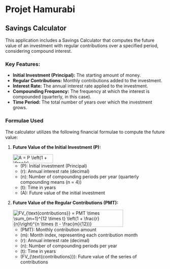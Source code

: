 # Projet Hamurabi

## Savings Calculator

This application includes a Savings Calculator that computes the future value of an investment with regular contributions over a specified period, considering compound interest. 

### Key Features:
- **Initial Investment (Principal):** The starting amount of money.
- **Regular Contributions:** Monthly contributions added to the investment.
- **Interest Rate:** The annual interest rate applied to the investment.
- **Compounding Frequency:** The frequency at which the interest is compounded (quarterly, in this case).
- **Time Period:** The total number of years over which the investment grows.

### Formulae Used

The calculator utilizes the following financial formulae to compute the future value:

1. **Future Value of the Initial Investment (P):**

   <img src="http://www.sciweavers.org/tex2img.php?eq=%0AA%20%3D%20P%20%5Cleft%281%20%2B%20%5Cfrac%7Br%7D%7Bn%7D%5Cright%29%5E%7Bnt%7D%0A&bc=White&fc=Black&im=jpg&fs=12&ff=arev&edit=0" align="center" border="0" alt="A = P \left(1 + \frac{r}{n}\right)^{nt}" width="126" height="28" />

   - \(P\): Initial investment (Principal)
   - \(r\): Annual interest rate (decimal)
   - \(n\): Number of compounding periods per year (quarterly compounding means \(n = 4\))
   - \(t\): Time in years
   - \(A\): Future value of the initial investment

2. **Future Value of the Regular Contributions (PMT):**

   <img src="http://www.sciweavers.org/tex2img.php?eq=FV_%7B%5Ctext%7Bcontributions%7D%7D%20%3D%20PMT%20%5Ctimes%20%5Csum_%7Bm%3D1%7D%5E%7B12%20%5Ctimes%20t%7D%20%5Cleft%281%20%2B%20%5Cfrac%7Br%7D%7Bn%7D%5Cright%29%5E%7Bn%20%5Ctimes%20%28t%20-%20%5Cfrac%7Bm%7D%7B12%7D%29%7D&bc=White&fc=Black&im=jpg&fs=12&ff=arev&edit=0" align="center" border="0" alt="FV_{\text{contributions}} = PMT \times \sum_{m=1}^{12 \times t} \left(1 + \frac{r}{n}\right)^{n \times (t - \frac{m}{12})}" width="347" height="54" />

   - \(PMT\): Monthly contribution amount
   - \(m\): Month index, representing each contribution month
   - \(r\): Annual interest rate (decimal)
   - \(n\): Number of compounding periods per year
   - \(t\): Time in years
   - \(FV_{\text{contributions}}\): Future value of the series of contributions

